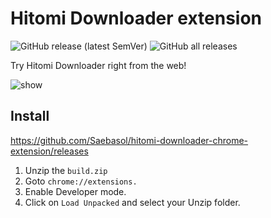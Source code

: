 # Hitomi Downloader extension

![GitHub release (latest SemVer)](https://img.shields.io/github/v/release/Saebasol/hitomi-downloader-chrome-extension)
![GitHub all releases](https://img.shields.io/github/downloads/Saebasol/hitomi-downloader-chrome-extension/total)

Try Hitomi Downloader right from the web!

![show](static/show.gif)

## Install

https://github.com/Saebasol/hitomi-downloader-chrome-extension/releases

1. Unzip the ``build.zip``
2. Goto ``chrome://extensions.``
3. Enable Developer mode.
4. Click on ``Load Unpacked`` and select your Unzip folder.
